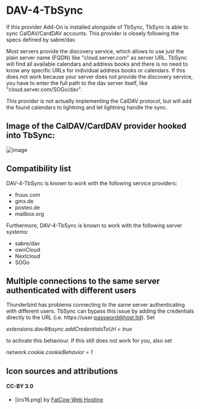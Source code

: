 # DAV-4-TbSync
If this provider Add-On is installed alongside of TbSync, TbSync is able to sync CalDAV/CardDAV accounts. This provider is closely following the specs defined by sabre/dav.

Most servers provide the discovery service, which allows to use just the plain server name (FQDN) like "cloud.server.com" as server URL. TbSync will find all available calendars and address books and there is no need to know any specific URLs for individual address books or calendars. If this does not work because your server does not provide the discovery service, you have to enter the full path to the dav server itself, like "cloud.server.com/SOGo/dav".

This provider is not actually implementing the CalDAV protocol, but will add the found calendars to lightning and let lightning handle the sync. 

## Image of the CalDAV/CardDAV provider hooked into TbSync:

![image](https://raw.githubusercontent.com/jobisoft/DAV-4-TbSync/master/screenshots/AddAccount.png)

## Compatibility list

DAV-4-TbSync is known to work with the following service providers:
* fruux.com
* gmx.de
* posteo.de
* mailbox.org

Furthermore, DAV-4-TbSync is known to work with the following server systems:
* sabre/dav
* ownCloud
* Nextcloud
* SOGo

## Multiple connections to the same server authenticated with different users

Thunderbird has problems connecting to the same server authenticating with different users. TbSync can bypass this issue by adding the credentials directly to the URL (i.e. https://user:password@host.tld). Set

*extensions.dav4tbsync.addCredentialsToUrl = true*

to activate this behaviour. If this still does not work for you, also set

*network.cookie.cookieBehavior = 1*



## Icon sources and attributions

#### CC-BY 3.0
* [ics16.png] by [FatCow Web Hosting](https://www.iconfinder.com/icons/35803/)
